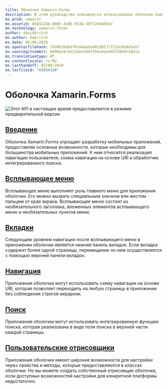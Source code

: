 ```yaml
---
title: Оболочка Xamarin.Forms
description: В этом руководстве описывается использование оболочки Xamarin.Forms, которая упрощает разработку приложений Xamarin.Forms, предоставляя набор основных возможностей, необходимых большинству приложений.
ms.prod: xamarin
ms.assetid: 85B322AA-808F-41B6-953A-5877264AE643
ms.technology: xamarin-forms
author: davidbritch
ms.author: dabritch
ms.date: 05/06/2019
ms.openlocfilehash: 7699b39a6df6c64ae9a481d9171f23dc6a8eba57
ms.sourcegitcommit: 9d90a26cbe13ebd106f55ba4a5445f28d9c18a1a
ms.translationtype: HT
ms.contentlocale: ru-RU
ms.lasthandoff: 05/06/2019
ms.locfileid: "65054194"
---
```

# <a name="xamarinforms-shell"></a>Оболочка Xamarin.Forms

![](~/media/shared/preview.png "Этот API в настоящее время предоставляется в режиме предварительной версии")

## <a name="introductionintroductionmd"></a>[Введение](introduction.md)

Оболочка Xamarin.Forms упрощает разработку мобильных приложений, предоставляя основные возможности, которые необходимы для большинства мобильных приложений. К ним относится реализация навигации пользователя, схема навигации на основе URI и обработчик интегрированного поиска.

## <a name="flyoutflyoutmd"></a>[Всплывающее меню](flyout.md)

Всплывающее меню выполняет роль главного меню для приложения оболочки. Его можно вызвать специальным значком или жестом пальцем от края экрана. Всплывающее меню состоит из необязательного заголовка, вложенных элементов всплывающего меню и необязательных пунктов меню.

## <a name="tabstabsmd"></a>[Вкладки](tabs.md)

Следующим уровнем навигации после всплывающего меню в приложении оболочки является нижняя панель вкладок. Если вкладка содержит более одной страницы, перемещение по ним осуществляется с помощью верхней панели вкладок.

## <a name="navigationnavigationmd"></a>[Навигация](navigation.md)

Приложения оболочки могут использовать схему навигации на основе URI, которая позволяет переходить на любую страницу в приложении без соблюдения строгой иерархии.

## <a name="searchsearchmd"></a>[Поиск](search.md)

Приложения оболочки могут использовать интегрированную функцию поиска, которая реализована в виде поля поиска в верхней части каждой страницы.

## <a name="custom-rendererscustomrenderersmd"></a>[Пользовательские отрисовщики](customrenderers.md)

Приложения оболочки имеют широкие возможности для настройки через свойства и методы, которые предоставляются в классах оболочки. Но вы можете создать собственный отрисовщик оболочки, если доступных возможностей настройки для конкретной платформы недостаточно.
